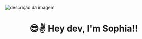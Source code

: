 ![descrição da imagem](https://i.postimg.cc/HkkKpvrc/b5ab1a3bee5ae2f5f42af6a11570f820.jpg)
 <h1 align="center"> 😎✌️ Hey dev, I'm Sophia!!</h1>

<!--
**SophiaMDS/SophiaMDS** is a ✨ _special_ ✨ repository because its `README.md` (this file) appears on your GitHub profile.

Here are some ideas to get you started:

- 🔭 I’m currently working on ...
- 🌱 I’m currently learning ...
- 👯 I’m looking to collaborate on ...
- 🤔 I’m looking for help with ...
- 💬 Ask me about ...
- 📫 How to reach me: ...
- 😄 Pronouns: ...
- ⚡ Fun fact: ...
-->
